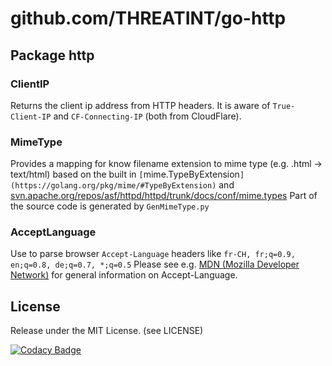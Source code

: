 # github.com/THREATINT/go-http

## Package http

### ClientIP
Returns the client ip address from HTTP headers. It is aware of `True-Client-IP` and `CF-Connecting-IP` (both from CloudFlare).

### MimeType
Provides a mapping for know filename extension to mime type (e.g. .html -> text/html) based on the built in `[`mime.TypeByExtension`](https://golang.org/pkg/mime/#TypeByExtension)` and [svn.apache.org/repos/asf/httpd/httpd/trunk/docs/conf/mime.types](https://svn.apache.org/repos/asf/httpd/httpd/trunk/docs/conf/mime.types)
Part of the source code is generated by `GenMimeType.py`

### AcceptLanguage
Use to parse browser `Accept-Language` headers like
`fr-CH, fr;q=0.9, en;q=0.8, de;q=0.7, *;q=0.5`
Please see e.g. [MDN (Mozilla Developer Network)](https://developer.mozilla.org/en-US/docs/Web/HTTP/Headers/Accept-Language) for general information on Accept-Language.

## License
Release under the MIT License. (see LICENSE)

[![Codacy Badge](https://app.codacy.com/project/badge/Grade/0b2961363d3b4f1eb005a6e936c9534b)](https://www.codacy.com/gh/THREATINT/go-http/dashboard?utm_source=github.com&amp;utm_medium=referral&amp;utm_content=THREATINT/go-http&amp;utm_campaign=Badge_Grade)